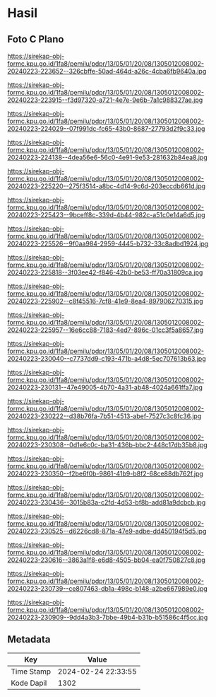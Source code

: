 # Hasil

## Foto C Plano

https://sirekap-obj-formc.kpu.go.id/1fa8/pemilu/pdpr/13/05/01/20/08/1305012008002-20240223-223652--326cbffe-50ad-464d-a26c-4cba6fb9640a.jpg

https://sirekap-obj-formc.kpu.go.id/1fa8/pemilu/pdpr/13/05/01/20/08/1305012008002-20240223-223915--f3d97320-a721-4e7e-9e6b-7a1c988327ae.jpg

https://sirekap-obj-formc.kpu.go.id/1fa8/pemilu/pdpr/13/05/01/20/08/1305012008002-20240223-224029--07f991dc-fc65-43b0-8687-27793d2f9c33.jpg

https://sirekap-obj-formc.kpu.go.id/1fa8/pemilu/pdpr/13/05/01/20/08/1305012008002-20240223-224138--4dea56e6-56c0-4e91-9e53-281632b84ea8.jpg

https://sirekap-obj-formc.kpu.go.id/1fa8/pemilu/pdpr/13/05/01/20/08/1305012008002-20240223-225220--275f3514-a8bc-4d14-9c6d-203eccdb661d.jpg

https://sirekap-obj-formc.kpu.go.id/1fa8/pemilu/pdpr/13/05/01/20/08/1305012008002-20240223-225423--9bceff8c-339d-4b44-982c-a51c0e14a6d5.jpg

https://sirekap-obj-formc.kpu.go.id/1fa8/pemilu/pdpr/13/05/01/20/08/1305012008002-20240223-225526--9f0aa984-2959-4445-b732-33c8adbd1924.jpg

https://sirekap-obj-formc.kpu.go.id/1fa8/pemilu/pdpr/13/05/01/20/08/1305012008002-20240223-225818--3f03ee42-f846-42b0-be53-ff70a31809ca.jpg

https://sirekap-obj-formc.kpu.go.id/1fa8/pemilu/pdpr/13/05/01/20/08/1305012008002-20240223-225902--c8f45516-7cf8-41e9-8ea4-897906270315.jpg

https://sirekap-obj-formc.kpu.go.id/1fa8/pemilu/pdpr/13/05/01/20/08/1305012008002-20240223-225957--16e6cc88-7183-4ed7-896c-01cc3f5a8657.jpg

https://sirekap-obj-formc.kpu.go.id/1fa8/pemilu/pdpr/13/05/01/20/08/1305012008002-20240223-230040--c7737dd9-c193-471b-a4d8-5ec707613b63.jpg

https://sirekap-obj-formc.kpu.go.id/1fa8/pemilu/pdpr/13/05/01/20/08/1305012008002-20240223-230131--47e49005-4b70-4a31-ab48-4024a661ffa7.jpg

https://sirekap-obj-formc.kpu.go.id/1fa8/pemilu/pdpr/13/05/01/20/08/1305012008002-20240223-230222--d38b76fa-7b51-4513-abef-7527c3c8fc36.jpg

https://sirekap-obj-formc.kpu.go.id/1fa8/pemilu/pdpr/13/05/01/20/08/1305012008002-20240223-230308--0d1e6c0c-ba31-436b-bbc2-448c17db35b8.jpg

https://sirekap-obj-formc.kpu.go.id/1fa8/pemilu/pdpr/13/05/01/20/08/1305012008002-20240223-230350--f2be6f0b-9861-41b9-b8f2-68ce88db762f.jpg

https://sirekap-obj-formc.kpu.go.id/1fa8/pemilu/pdpr/13/05/01/20/08/1305012008002-20240223-230436--3015b83a-c2fd-4d53-bf8b-add81a9dcbcb.jpg

https://sirekap-obj-formc.kpu.go.id/1fa8/pemilu/pdpr/13/05/01/20/08/1305012008002-20240223-230525--d6226cd8-871a-47e9-adbe-dd450194f5d5.jpg

https://sirekap-obj-formc.kpu.go.id/1fa8/pemilu/pdpr/13/05/01/20/08/1305012008002-20240223-230616--3863a1f8-e6d8-4505-bb04-ea0f750827c8.jpg

https://sirekap-obj-formc.kpu.go.id/1fa8/pemilu/pdpr/13/05/01/20/08/1305012008002-20240223-230739--ce807463-db1a-498c-b148-a2be667989e0.jpg

https://sirekap-obj-formc.kpu.go.id/1fa8/pemilu/pdpr/13/05/01/20/08/1305012008002-20240223-230909--9dd4a3b3-7bbe-49b4-b31b-b51586c4f5cc.jpg


## Metadata

| Key        | Value               |
| ---------- | ------------------- |
| Time Stamp | 2024-02-24 22:33:55 |
| Kode Dapil | 1302                |



